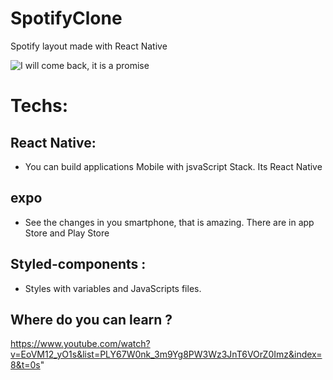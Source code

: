 # SpotifyClone



Spotify layout made with React Native

![I will come back, it is a promise](https://media.giphy.com/media/UQbQQaONxVKhtgkXwc/giphy.gif)

# Techs:
## React Native:
<ul>
  <li>You can build applications Mobile with jsvaScript Stack. Its React Native</li>
 </ul>
 <h2> expo </h2>
 <ul>
  <li>See the changes in you smartphone, that is amazing. There are in app Store and Play Store</li>   
 </ul>
 <h2> Styled-components : </h2>
 <ul>
  <li>Styles with variables and JavaScripts files.</li>
  </ul>
  
  ## Where do you can learn ?
    
  https://www.youtube.com/watch?v=EoVM12_yO1s&list=PLY67W0nk_3m9Yg8PW3Wz3JnT6VOrZ0Imz&index=8&t=0s"
    
